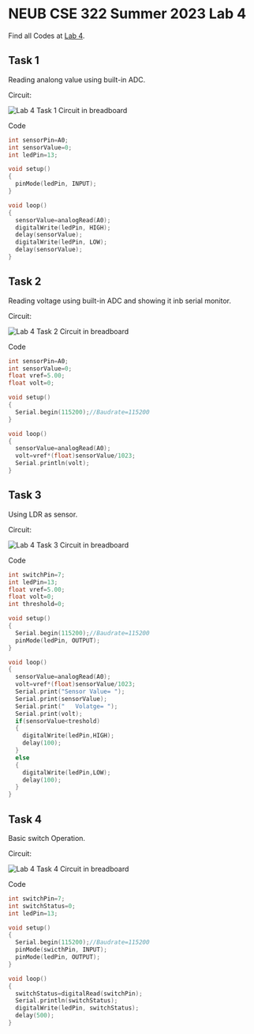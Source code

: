 # NEUB CSE 322 Summer 2023 Lab 4

Find all Codes at  [Lab 4](https://github.com/shparvez001/NEUB-CSE-322-Summer-2023/tree/main/lab-4).

## Task 1
Reading analong value using built-in ADC.

Circuit:

![Lab 4 Task 1 Circuit in breadboard](https://raw.githubusercontent.com/shparvez001/NEUB-CSE-322-Summer-2023/main/lab-4/CSE-322-2302-lab4-task-1CKT_bb.png)

Code
```c
int sensorPin=A0;
int sensorValue=0;
int ledPin=13;

void setup()
{
  pinMode(ledPin, INPUT);
}

void loop()
{
  sensorValue=analogRead(A0);
  digitalWrite(ledPin, HIGH);
  delay(sensorValue);
  digitalWrite(ledPin, LOW);
  delay(sensorValue);
}
```

## Task 2
Reading voltage using built-in ADC and showing it inb serial monitor.

Circuit:

![Lab 4 Task 2 Circuit in breadboard](https://raw.githubusercontent.com/shparvez001/NEUB-CSE-322-Summer-2023/main/lab-4/CSE-322-2302-lab4-task-2CKT_bb.png)

Code
```c
int sensorPin=A0;
int sensorValue=0;
float vref=5.00;
float volt=0;

void setup()
{
  Serial.begin(115200);//Baudrate=115200
}

void loop()
{
  sensorValue=analogRead(A0);
  volt=vref*(float)sensorValue/1023;
  Serial.println(volt);
}
```

## Task 3
Using LDR as sensor.

Circuit:

![Lab 4 Task 3 Circuit in breadboard](https://raw.githubusercontent.com/shparvez001/NEUB-CSE-322-Summer-2023/main/lab-4/CSE-322-2302-lab4-task-3CKT_bb.png)


Code
```c
int switchPin=7;
int ledPin=13;
float vref=5.00;
float volt=0;
int threshold=0;

void setup()
{
  Serial.begin(115200);//Baudrate=115200
  pinMode(ledPin, OUTPUT);
}

void loop()
{
  sensorValue=analogRead(A0);
  volt=vref*(float)sensorValue/1023;
  Serial.print("Sensor Value= ");
  Serial.print(sensorValue);
  Serial.print("   Volatge= ");
  Serial.print(volt);
  if(sensorValue<treshold)
  {
    digitalWrite(ledPin,HIGH);
    delay(100);
  }
  else
  {
    digitalWrite(ledPin,LOW);
    delay(100);
  }
}
```

## Task 4
Basic switch Operation.

Circuit:

![Lab 4 Task 4 Circuit in breadboard](https://raw.githubusercontent.com/shparvez001/NEUB-CSE-322-Summer-2023/main/lab-4/CSE-322-2302-lab4-task-4CKT_bb.png)


Code
```c
int switchPin=7;
int switchStatus=0;
int ledPin=13;

void setup()
{
  Serial.begin(115200);//Baudrate=115200
  pinMode(swicthPin, INPUT);
  pinMode(ledPin, OUTPUT);
}

void loop()
{
  switchStatus=digitalRead(switchPin);
  Serial.println(switchStatus);
  digitalWrite(ledPin, switchStatus);
  delay(500);
}
```
